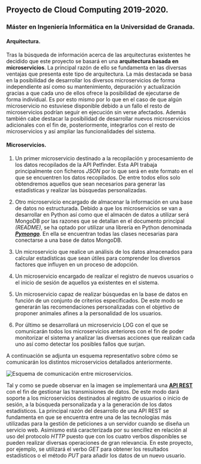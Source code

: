 ## Proyecto de Cloud Computing 2019-2020.

### Máster en Ingeniería Informática en la Universidad de Granada.

#### Arquitectura.

Tras la búsqueda de información acerca de las arquitecturas existentes he decidido que este proyecto se basará en una **arquitectura basada en microservicios**. La principal razón de ello se fundamenta en las diversas ventajas que presenta este tipo de arquitectura. La más destacada se basa en la posibilidad de desarrollar los diversos microservicios de forma independiente así como su mantenimiento, depuración y actualización gracias a que cada uno de ellos ofrece la posibilidad de ejecutarse de forma individual. Es por esto mismo por lo que en el caso de que algún microservicio no estuviese disponible debido a un fallo el resto de microservicios podrían seguir en ejecución sin verse afectados. Además también cabe destacar la posibilidad de desarrollar nuevos microservicios adicionales con el fin de, posteriormente, integrarlos con el resto de microservicios y así ampliar las funcionalidades del sistema.

#### Microservicios.

1.  Un primer microservicio destinado a la recopilación y procesamiento de los datos recopilados de la API Petfinder. Esta API trabaja principalmente con ficheros *JSON* por lo que será en este formato en el que se encuentren los datos recopilados. De entre todos ellos solo obtendremos aquellos que sean necesarios para generar las estadísticas y realizar las búsquedas personalizadas.

2. Otro microservicio encargado de almacenar la información en una base de datos no estructurada. Debido a que los microservicios se van a desarrollar en Python así como que el almacén de datos a utilizar será MongoDB por las razones que se detallan en el documento principal *(README)*, se ha optado por utilizar una librería en Python denominada ***[Pymongo](https://api.mongodb.com/python/current/)***. En ella se encuentran todas las clases necesarias para conectarse a una base de datos MongoDB.

3. Un microservicio que realice un análisis de los datos almacenados para calcular estadísticas que sean útiles para comprender los diversos factores que influyen en un proceso de adopción.

4. Un microservicio encargado de realizar el registro de nuevos usuarios o el inicio de sesión de aquellos ya existentes en el sistema.

5. Un microservicio capaz de realizar búsquedas en la base de datos en función de un conjunto de criterios especificados. De este modo se generarán las recomendaciones personalizadas con el objetivo de proponer animales afines a la personalidad de los usuarios.

6. Por último se desarrollará un microservicio LOG con el que se comunicarán todos los microservicios anteriores con el fin de poder monitorizar el sistema y analizar las diversas acciones que realizan cada uno así como detectar los posibles fallos que surjan.

A continuación se adjunta un esquema representativo sobre cómo se comunicarán los distintos microservicios detallados anteriormente. 

![Esquema de comunicación entre microservicios.](https://github.com/lidiasm/ProyectoCC/blob/master/documentacion/imagenes/Comunicaci%C3%B3n%20microservicios.png)

Tal y como se puede observar en la imagen se implementará una **[API REST](https://searchapparchitecture.techtarget.com/definition/RESTful-API)** con el fin de gestionar las transmisiones de datos. De este modo dará soporte a los microservicios destinados al registro de usuarios o inicio de sesión, a la búsqueda personalizada y a la generación de los datos estadísticos. La principal razón del desarrollo de una API REST se fundamenta en que se encuentra entre una de las tecnologías más utilizadas para la gestión de peticiones a un servidor cuando se diseña un servicio web. Asimismo está caracterizada por su sencillez en relación al uso del protocolo *HTTP* puesto que con los cuatro verbos disponibles se pueden realizar diversas operaciones de gran relevancia. En este proyecto, por ejemplo, se utilizará el verbo *GET* para obtener los resultados estadísticos o el método *PUT* para añadir los datos de un nuevo usuario.
